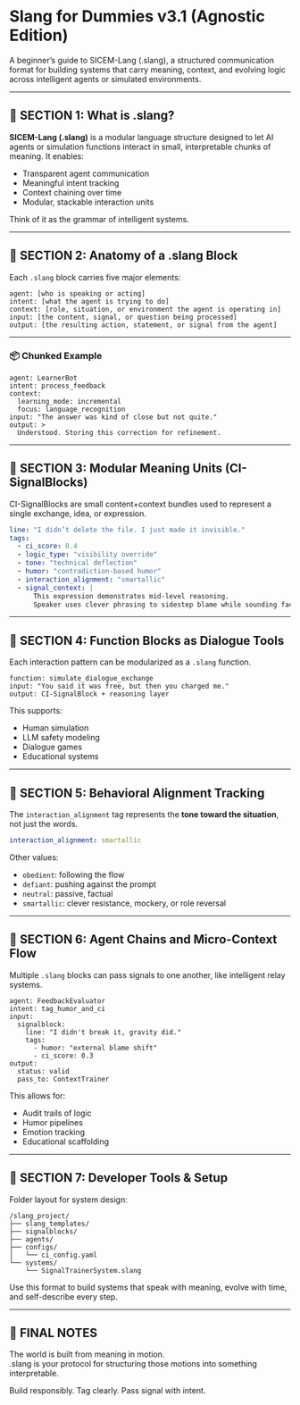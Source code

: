 
# Slang for Dummies v3.1 (Agnostic Edition)

A beginner’s guide to SICEM-Lang (.slang), a structured communication format for building systems that carry meaning, context, and evolving logic across intelligent agents or simulated environments.

---

## 📘 SECTION 1: What is .slang?

**SICEM-Lang (.slang)** is a modular language structure designed to let AI agents or simulation functions interact in small, interpretable chunks of meaning. It enables:

- Transparent agent communication
- Meaningful intent tracking
- Context chaining over time
- Modular, stackable interaction units

Think of it as the grammar of intelligent systems.

---

## 🧱 SECTION 2: Anatomy of a .slang Block

Each `.slang` block carries five major elements:

```slang
agent: [who is speaking or acting]
intent: [what the agent is trying to do]
context: [role, situation, or environment the agent is operating in]
input: [the content, signal, or question being processed]
output: [the resulting action, statement, or signal from the agent]
```

---

### 📦 Chunked Example

```slang
agent: LearnerBot
intent: process_feedback
context:
  learning_mode: incremental
  focus: language_recognition
input: "The answer was kind of close but not quite."
output: >
  Understood. Storing this correction for refinement.
```

---

## 🧠 SECTION 3: Modular Meaning Units (CI-SignalBlocks)

CI-SignalBlocks are small content+context bundles used to represent a single exchange, idea, or expression.

```yaml
line: "I didn’t delete the file. I just made it invisible."
tags:
  - ci_score: 0.4
  - logic_type: "visibility override"
  - tone: "technical deflection"
  - humor: "contradiction-based humor"
  - interaction_alignment: "smartallic"
  - signal_context: |
      This expression demonstrates mid-level reasoning.
      Speaker uses clever phrasing to sidestep blame while sounding factual.
```

---

## 🧩 SECTION 4: Function Blocks as Dialogue Tools

Each interaction pattern can be modularized as a `.slang` function.

```slang
function: simulate_dialogue_exchange
input: "You said it was free, but then you charged me."
output: CI-SignalBlock + reasoning layer
```

This supports:
- Human simulation
- LLM safety modeling
- Dialogue games
- Educational systems

---

## 🌱 SECTION 5: Behavioral Alignment Tracking

The `interaction_alignment` tag represents the **tone toward the situation**, not just the words.

```yaml
interaction_alignment: smartallic
```

Other values:
- `obedient`: following the flow
- `defiant`: pushing against the prompt
- `neutral`: passive, factual
- `smartallic`: clever resistance, mockery, or role reversal

---

## 🔁 SECTION 6: Agent Chains and Micro-Context Flow

Multiple `.slang` blocks can pass signals to one another, like intelligent relay systems.

```slang
agent: FeedbackEvaluator
intent: tag_humor_and_ci
input:
  signalblock:
    line: "I didn't break it, gravity did."
    tags:
      - humor: "external blame shift"
      - ci_score: 0.3
output:
  status: valid
  pass_to: ContextTrainer
```

This allows for:
- Audit trails of logic
- Humor pipelines
- Emotion tracking
- Educational scaffolding

---

## 🧰 SECTION 7: Developer Tools & Setup

Folder layout for system design:

```
/slang_project/
├── slang_templates/
├── signalblocks/
├── agents/
├── configs/
│   └── ci_config.yaml
└── systems/
    └── SignalTrainerSystem.slang
```

Use this format to build systems that speak with meaning, evolve with time, and self-describe every step.

---

## 🚀 FINAL NOTES

The world is built from meaning in motion.  
.slang is your protocol for structuring those motions into something interpretable.

Build responsibly. Tag clearly. Pass signal with intent.

